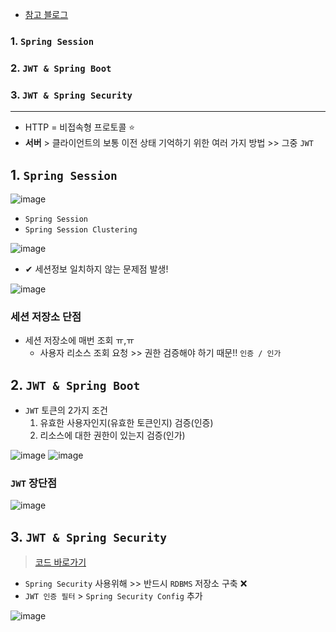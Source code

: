 - [참고 블로그](https://brunch.co.kr/@springboot/491)

### 1. `Spring Session`
### 2. `JWT & Spring Boot`
### 3. `JWT & Spring Security`
---

- HTTP = 비접속형 프로토콜 ⭐
- __서버__ > 클라이언트의 보통 이전 상태 기억하기 위한 여러 가지 방법 >> 그중 `JWT` 
## 1. `Spring Session`
![image](https://user-images.githubusercontent.com/61215550/155476779-500f27c8-999c-40cd-b5cc-d79bf6953056.png)

- `Spring Session`
- `Spring Session Clustering`

![image](https://user-images.githubusercontent.com/61215550/155477094-018b51bf-87d8-4aa5-b42a-53241a59849f.png)
- ✔ 세션정보 일치하지 않는 문제점 발생!

![image](https://user-images.githubusercontent.com/61215550/155477269-734ae211-0642-4be4-86f5-573370646634.png)

### 세션 저장소 단점
- 세션 저장소에 매번 조회 ㅠ,ㅠ
  - 사용자 리소스 조회 요청 >> 권한 검증해야 하기 때문!! `인증 / 인가` 

## 2. `JWT & Spring Boot`
- `JWT` 토큰의 2가지 조건
  1. 유효한 사용자인지(유효한 토큰인지) 검증(인증)
  2. 리소스에 대한 권한이 있는지 검증(인가)

![image](https://user-images.githubusercontent.com/61215550/155478394-60c142aa-4936-404c-a7b7-6b9c4208e93a.png)
![image](https://user-images.githubusercontent.com/61215550/155478476-085e95b8-a140-49dd-ba9f-535150c3db14.png)

### `JWT` 장단점
![image](https://user-images.githubusercontent.com/61215550/155478628-bb13567f-881b-448d-b81f-0d7f57f81b2c.png)

## 3. `JWT & Spring Security`
> [코드 바로가기](https://github.com/sieunkr/spring-jwt/tree/master/spring-security-jwt)
- `Spring Security` 사용위해 >> 반드시 `RDBMS` 저장소 구축 ❌
- `JWT 인증 필터` > `Spring Security Config` 추가

![image](https://user-images.githubusercontent.com/61215550/155479129-f1c6a28e-92ce-4a2f-82bd-15b9e4133800.png)
